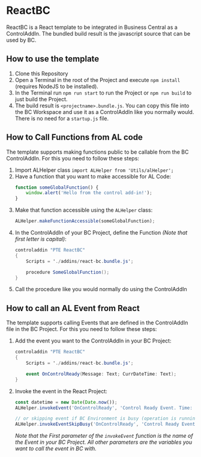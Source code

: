 # ReactBC
ReactBC is a React template to be integrated in Business Central as a ControlAddIn.
The bundled build result is the javascript source that can be used by BC.

## How to use the template
1. Clone this Repository
2. Open a Terminal in the root of the Project and execute `npm install` (requires NodeJS to be installed).
3. In the Terminal run `npm run start` to run the Project or `npm run build` to just build the Project.
4. The build result is `<projectname>.bundle.js`. You can copy this file into the BC Workspace and use it as a ControlAddIn like you normally would. There is no need for a `startup.js` file.

## How to Call Functions from AL code
The template supports making functions public to be callable from the BC ControlAddIn. For this you need to follow these steps:
1. Import ALHelper class `import ALHelper from 'Utils/alHelper';`
2. Have a function that you want to make accessible for AL Code:
    ```javascript
    function someGlobalFunction() {
        window.alert('Hello from the control add-in!');
    }
    ```
3. Make that function accessible using the `ALHelper` class:
    ```javascript
    ALHelper.makeFunctionAccessible(someGlobalFunction);
    ```
4. In the ControlAddIn of your BC Project, define the Function *(Note that first letter is capital)*:
    ```c#
    controladdin "PTE ReactBC"
    {
        Scripts = './addins/react-bc.bundle.js';

        procedure SomeGlobalFunction();
    }
    ```
5. Call the procedure like you would normally do using the ControlAddIn

## How to call an AL Event from React
The template supports calling Events that are defined in the ControlAddIn file in the BC Project. For this you need to follow these steps:
1. Add the event you want to the ControlAddIn in your BC Project:
    ```c#
    controladdin "PTE ReactBC"
    {
        Scripts = './addins/react-bc.bundle.js';

        event OnControlReady(Message: Text; CurrDateTime: Text);
    }
    ```
2. Invoke the event in the React Project:
    ```javascript
    const datetime = new Date(Date.now());
    ALHelper.invokeEvent('OnControlReady', 'Control Ready Event. Time: ', datetime.toLocaleTimeString());

    // or skipping event if BC Environment is busy (operation is running)
    ALHelper.invokeEventSkipBusy('OnControlReady', 'Control Ready Event. Time: ', datetime.toLocaleTimeString());
    ```
    *Note that the First parameter of the `invokeEvent` function is the name of the Event in your BC Project. All other parameters are the variables you want to call the event in BC with.*
